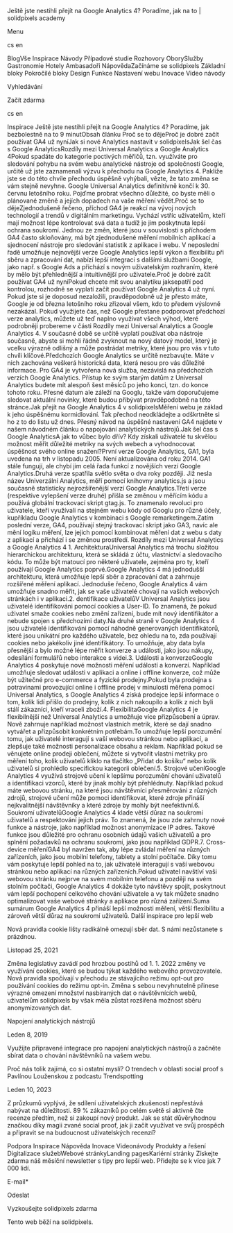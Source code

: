 <p>Ještě jste nestihli přejít na Google Analytics 4? Poradíme, jak na to | solidpixels academy</p>
<p>Menu</p>
<p>cs en</p>
<p>BlogVše Inspirace Návody Případové studie Rozhovory OborySlužby Gastronomie Hotely Ambasadoři NápovědaZačínáme se solidpixels Základní bloky Pokročilé bloky Design Funkce Nastavení webu Inovace Video návody</p>
<p>Vyhledávání</p>
<p>Začít zdarma</p>
<p>cs en</p>
<p>Inspirace
Ještě jste nestihli přejít na Google Analytics 4? Poradíme, jak bezbolestně na to
9 minutObsah článku
 Proč se to dějeProč je dobré začít používat GA4 už nyníJak si nové Analytics nastavit v solidpixelsJak šel čas s Google AnalyticsRozdíly mezi Universal Analytics a Google Analytics 4Pokud spadáte do kategorie poctivých měřičů, tzn. využíváte pro sledování pohybu na svém webu analytické nástroje od společnosti Google, určitě už jste zaznamenali výzvu k přechodu na Google Analytics 4. Pakliže jste se do této chvíle přechodu úspěšně vyhýbali, vězte, že tato změna se vám stejně nevyhne. Google Universal Analytics definitivně končí k 30. červnu letošního roku. Pojďme probrat všechno důležité, co byste měli o plánované změně a jejích dopadech na vaše měření vědět.Proč se to dějeZjednodušeně řečeno, příchod GA4 je reakcí na vývoj nových technologií a trendů v digitálním marketingu. Vychází vstříc uživatelům, kteří mají možnost lépe kontrolovat svá data a tudíž je jim poskytnuta lepší ochrana soukromí. Jednou ze změn, které jsou v souvislosti s příchodem GA4 často skloňovány, má být zjednodušené měření mobilních aplikací a sjednocení nástroje pro sledování statistik z aplikace i webu. V neposlední řadě umožňuje nejnovější verze Google Analytics lepší výkon a flexibilitu při sběru a zpracování dat, nabízí lepší integraci s dalšími službami Google, jako např. s Google Ads a přichází s novým uživatelským rozhraním, které by mělo být přehlednější a intuitivnější pro uživatele.Proč je dobré začít používat GA4 už nyníPokud chcete mít svou analytiku jaksepatří pod kontrolou, rozhodně se vyplatí začít používat Google Analytics 4 už nyní. Pokud jste si je doposud nezaložili, pravděpodobně už je přesto máte, Google je od března letošního roku zřizoval všem, kdo to předem výslovně nezakázal. Pokud využijete čas, než Google přestane podporovat předchozí verze analytics, můžete už teď naplno využívat všech výhod, které podrobněji probereme v části Rozdíly mezi Universal Analytics a Google Analytics 4. V současné době se určitě vyplatí používat oba nástroje současně, abyste si mohli řádně zvyknout na nový datový model, který je vcelku výrazně odlišný a může postrádat metriky, které jsou pro vás v tuto chvíli klíčové.Předchozích Google Analytics se určitě nezbavujte. Máte v nich zachována veškerá historická data, která nesou pro vás důležité informace. Pro GA4 je vytvořena nová služba, nezávislá na předchozích verzích Google Analytics. Přístup ke svým starým datům z Universal Analytics budete mít alespoň šest měsíců po jeho konci, tzn. do konce tohoto roku. Přesné datum ale záleží na Googlu, takže vám doporučujeme sledovat aktuální novinky, které budou přibývat pravděpodobně na této stránce.Jak přejít na Google Analytics 4 v solidpixelsMěření webu je základ k jeho úspěšnému kormidlování. Tak přechod neodkládejte a odškrtněte si ho z to do listu už dnes. Přesný návod na úspěšné nastavení GA4 najdete v našem návodném článku o napojování analytických nástrojů.Jak šel čas s Google AnalyticsA jak to vůbec bylo dřív? Kdy získali uživatelé tu skvělou možnost měřit důležité metriky na svých webech a vyhodnocovat úspěšnost svého online snažení?První verze Google Analytics, GA1, byla uvedena na trh v listopadu 2005. Není aktualizována od roku 2014. GA1 stále fungují, ale chybí jim celá řada funkcí z novějších verzí Google Analytics.Druhá verze spatřila světlo světa o dva roky později. Již nesla název Univerzální Analytics, měří pomocí knihovny analytics.js a jsou současně statisticky nejrozšířenější verzí Google Analytics.Třetí verze (respektive vylepšení verze druhé) přišla se změnou v měřícím kódu a používá globální trackovací skript gtag.js. To znamenalo revoluci pro uživatele, kteří využívali na stejném webu kódy od Googlu pro různé účely, kupříkladu Google Analytics v kombinaci s Google remarketingem.Zatím poslední verze, GA4, používají stejný trackovací skript jako GA3, navíc ale mění logiku měření, lze jejich pomocí kombinovat měření dat z webu s daty z aplikací a přichází i se změnou prostředí.
Rozdíly mezi Universal Analytics a Google Analytics 4
1. ArchitekturaUniversal Analytics má trochu složitou hierarchickou architekturu, která se skládá z účtu, vlastnictví a sledovacího kódu. To může být matoucí pro některé uživatele, zejména pro ty, kteří používají Google Analytics poprvé.Google Analytics 4 má jednodušší architekturu, která umožňuje lepší sběr a zpracování dat a zahrnuje rozšířené měření aplikací. Jednoduše řečeno, Google Analytics 4 vám umožňuje snadno měřit, jak se vaše uživatelé chovají na vašich webových stránkách i v aplikaci.2. dentifikace uživatelůV Universal Analytics jsou uživatelé identifikováni pomocí cookies a User-ID. To znamená, že pokud uživatel smaže cookies nebo změní zařízení, bude mít nový identifikátor a nebude spojen s předchozími daty.Na druhé straně v Google Analytics 4 jsou uživatelé identifikováni pomocí náhodně generovaných identifikátorů, které jsou unikátní pro každého uživatele, bez ohledu na to, zda používají cookies nebo jakékoliv jiné identifikátory. To umožňuje, aby data byla přesnější a bylo možné lépe měřit konverze a události, jako jsou nákupy, odesílání formulářů nebo interakce s videi.3. Události a konverzeGoogle Analytics 4 poskytuje nové možnosti měření událostí a konverzí. Například umožňuje sledovat události v aplikaci a online i offline konverze, což může být užitečné pro e-commerce a fyzické prodejny.Pokud byla prodejna s potravinami provozující online i offline prodej v minulosti měřena pomocí Universal Analytics, s Google Analytics 4 získá prodejce lepší informace o tom, kolik lidí přišlo do prodejny, kolik z nich nakoupilo a kolik z nich byli stálí zákazníci, kteří vraceli zboží.4. FlexibilitaGoogle Analytics 4 je flexibilnější než Universal Analytics a umožňuje více přizpůsobení a úprav. Nově zahrnuje například možnost vlastních metrik, které se dají snadno vytvářet a přizpůsobit konkrétním potřebám.To umožňuje lepší porozumění tomu, jak uživatelé interagují s vaší webovou stránkou nebo aplikací, a zlepšuje také možnosti personalizace obsahu a reklam. Například pokud se věnujete online prodeji oblečení, můžete si vytvořit vlastní metriky pro měření toho, kolik uživatelů kliklo na tlačítko „Přidat do košíku“ nebo kolik uživatelů si prohlédlo specifickou kategorii oblečení.5. Strojové učeníGoogle Analytics 4 využívá strojové učení k lepšímu porozumění chování uživatelů a identifikaci vzorců, které by jinak mohly být přehlédnuty. Například pokud máte webovou stránku, na které jsou návštěvníci přesměrováni z různých zdrojů, strojové učení může pomoci identifikovat, které zdroje přináší nejkvalitnější návštěvníky a které zdroje by mohly být neefektivní.6. Soukromí uživatelůGoogle Analytics 4 klade větší důraz na soukromí uživatelů a respektování jejich práv. To znamená, že jsou zde zahrnuty nové funkce a nástroje, jako například možnost anonymizace IP adres. Takové funkce jsou důležité pro ochranu osobních údajů vašich uživatelů a pro splnění požadavků na ochranu soukromí, jako jsou například GDPR.7. Cross-device měřeníGA4 byl navržen tak, aby lépe zvládal měření na různých zařízeních, jako jsou mobilní telefony, tablety a stolní počítače. Díky tomu vám poskytuje lepší pohled na to, jak uživatelé interagují s vaší webovou stránkou nebo aplikací na různých zařízeních.Pokud uživatel navštíví vaši webovou stránku nejprve na svém mobilním telefonu a později na svém stolním počítači, Google Analytics 4 dokáže tyto návštěvy spojit, poskytnout vám lepší pochopení celkového chování uživatele a vy tak můžete snadno optimalizovat vaše webové stránky a aplikace pro různá zařízení.Suma sumárum Google Analytics 4 přináší lepší možnosti měření, větší flexibilitu a zároveň větší důraz na soukromí uživatelů.
Další inspirace pro lepší web</p>
<p>Nová pravidla cookie lišty radikálně omezují sběr dat. S námi nezůstanete s prázdnou.</p>
<p>Listopad 25, 2021</p>
<p>Změna legislativy zavádí pod hrozbou postihů od 1. 1. 2022 změny ve využívání cookies, které se budou týkat každého webového provozovatele. Nová pravidla spočívají v přechodu ze stávajícího režimu opt-out pro používání cookies do režimu opt-in. Změna s sebou nevyhnutelně přinese výrazné omezení množství nasbíraných dat o návštěvnících webů, uživatelům solidpixels by však měla zůstat rozšířená možnost sběru anonymizovaných dat.</p>
<p>Napojení analytických nástrojů</p>
<p>Leden  8, 2019</p>
<p>Využijte připravené integrace pro napojení analytických nástrojů a začněte sbírat data o chování návštěvníků na vašem webu.</p>
<p>Proč nás tolik zajímá, co si ostatní myslí? O trendech v oblasti social proof s Pavlínou Louženskou z podcastu Trendspotting</p>
<p>Leden 10, 2023</p>
<p>Z průzkumů vyplývá, že sdílení uživatelských zkušeností nepřestává nabývat na důležitosti. 89 % zákazníků po celém světě si aktivně čte recenze předtím, než si zakoupí nový produkt. Jak se stát důvěryhodnou značkou díky magii zvané social proof, jak ji začít využívat ve svůj prospěch a připravit se na budoucnost uživatelských recenzí?</p>
<p>Podpora
 Inspirace
Nápověda
Inovace
Videonávody
 Produkty a řešení
 Digitalizace služebWebové stránkyLanding pagesKariérní stránky Získejte zdarma náš měsíční newsletter s tipy pro lepší web. Přidejte se k více jak 7 000 lidí.</p>
<p>E-mail*</p>
<p>Odeslat</p>
<p>Vyzkoušejte solidpixels zdarma</p>
<p>Tento web běží na solidpixels.</p>